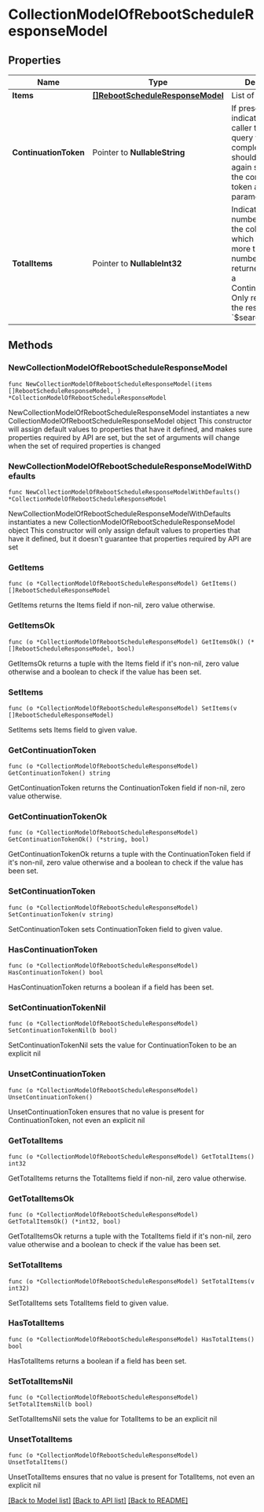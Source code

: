 # CollectionModelOfRebootScheduleResponseModel

## Properties

Name | Type | Description | Notes
------------ | ------------- | ------------- | -------------
**Items** | [**[]RebootScheduleResponseModel**](RebootScheduleResponseModel.md) | List of items. | 
**ContinuationToken** | Pointer to **NullableString** | If present, indicates to the caller that the query was not complete, and they should call the API again specifying the continuation token as a query parameter. | [optional] 
**TotalItems** | Pointer to **NullableInt32** | Indicates the total number of items in the collection, which may be more than the number of Items returned, if there is a ContinuationToken.  Only returned in the response to &#x60;$search&#x60; APIs. | [optional] 

## Methods

### NewCollectionModelOfRebootScheduleResponseModel

`func NewCollectionModelOfRebootScheduleResponseModel(items []RebootScheduleResponseModel, ) *CollectionModelOfRebootScheduleResponseModel`

NewCollectionModelOfRebootScheduleResponseModel instantiates a new CollectionModelOfRebootScheduleResponseModel object
This constructor will assign default values to properties that have it defined,
and makes sure properties required by API are set, but the set of arguments
will change when the set of required properties is changed

### NewCollectionModelOfRebootScheduleResponseModelWithDefaults

`func NewCollectionModelOfRebootScheduleResponseModelWithDefaults() *CollectionModelOfRebootScheduleResponseModel`

NewCollectionModelOfRebootScheduleResponseModelWithDefaults instantiates a new CollectionModelOfRebootScheduleResponseModel object
This constructor will only assign default values to properties that have it defined,
but it doesn't guarantee that properties required by API are set

### GetItems

`func (o *CollectionModelOfRebootScheduleResponseModel) GetItems() []RebootScheduleResponseModel`

GetItems returns the Items field if non-nil, zero value otherwise.

### GetItemsOk

`func (o *CollectionModelOfRebootScheduleResponseModel) GetItemsOk() (*[]RebootScheduleResponseModel, bool)`

GetItemsOk returns a tuple with the Items field if it's non-nil, zero value otherwise
and a boolean to check if the value has been set.

### SetItems

`func (o *CollectionModelOfRebootScheduleResponseModel) SetItems(v []RebootScheduleResponseModel)`

SetItems sets Items field to given value.


### GetContinuationToken

`func (o *CollectionModelOfRebootScheduleResponseModel) GetContinuationToken() string`

GetContinuationToken returns the ContinuationToken field if non-nil, zero value otherwise.

### GetContinuationTokenOk

`func (o *CollectionModelOfRebootScheduleResponseModel) GetContinuationTokenOk() (*string, bool)`

GetContinuationTokenOk returns a tuple with the ContinuationToken field if it's non-nil, zero value otherwise
and a boolean to check if the value has been set.

### SetContinuationToken

`func (o *CollectionModelOfRebootScheduleResponseModel) SetContinuationToken(v string)`

SetContinuationToken sets ContinuationToken field to given value.

### HasContinuationToken

`func (o *CollectionModelOfRebootScheduleResponseModel) HasContinuationToken() bool`

HasContinuationToken returns a boolean if a field has been set.

### SetContinuationTokenNil

`func (o *CollectionModelOfRebootScheduleResponseModel) SetContinuationTokenNil(b bool)`

 SetContinuationTokenNil sets the value for ContinuationToken to be an explicit nil

### UnsetContinuationToken
`func (o *CollectionModelOfRebootScheduleResponseModel) UnsetContinuationToken()`

UnsetContinuationToken ensures that no value is present for ContinuationToken, not even an explicit nil
### GetTotalItems

`func (o *CollectionModelOfRebootScheduleResponseModel) GetTotalItems() int32`

GetTotalItems returns the TotalItems field if non-nil, zero value otherwise.

### GetTotalItemsOk

`func (o *CollectionModelOfRebootScheduleResponseModel) GetTotalItemsOk() (*int32, bool)`

GetTotalItemsOk returns a tuple with the TotalItems field if it's non-nil, zero value otherwise
and a boolean to check if the value has been set.

### SetTotalItems

`func (o *CollectionModelOfRebootScheduleResponseModel) SetTotalItems(v int32)`

SetTotalItems sets TotalItems field to given value.

### HasTotalItems

`func (o *CollectionModelOfRebootScheduleResponseModel) HasTotalItems() bool`

HasTotalItems returns a boolean if a field has been set.

### SetTotalItemsNil

`func (o *CollectionModelOfRebootScheduleResponseModel) SetTotalItemsNil(b bool)`

 SetTotalItemsNil sets the value for TotalItems to be an explicit nil

### UnsetTotalItems
`func (o *CollectionModelOfRebootScheduleResponseModel) UnsetTotalItems()`

UnsetTotalItems ensures that no value is present for TotalItems, not even an explicit nil

[[Back to Model list]](../README.md#documentation-for-models) [[Back to API list]](../README.md#documentation-for-api-endpoints) [[Back to README]](../README.md)


